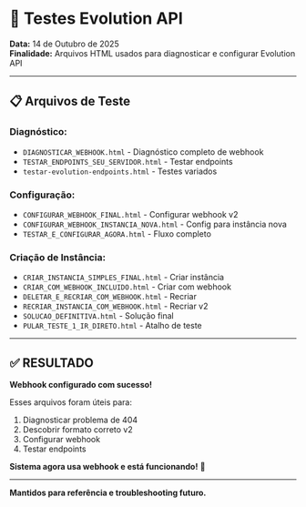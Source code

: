 # 🧪 Testes Evolution API

**Data:** 14 de Outubro de 2025  
**Finalidade:** Arquivos HTML usados para diagnosticar e configurar Evolution API

---

## 📋 Arquivos de Teste

### Diagnóstico:
- `DIAGNOSTICAR_WEBHOOK.html` - Diagnóstico completo de webhook
- `TESTAR_ENDPOINTS_SEU_SERVIDOR.html` - Testar endpoints
- `testar-evolution-endpoints.html` - Testes variados

### Configuração:
- `CONFIGURAR_WEBHOOK_FINAL.html` - Configurar webhook v2
- `CONFIGURAR_WEBHOOK_INSTANCIA_NOVA.html` - Config para instância nova
- `TESTAR_E_CONFIGURAR_AGORA.html` - Fluxo completo

### Criação de Instância:
- `CRIAR_INSTANCIA_SIMPLES_FINAL.html` - Criar instância
- `CRIAR_COM_WEBHOOK_INCLUIDO.html` - Criar com webhook
- `DELETAR_E_RECRIAR_COM_WEBHOOK.html` - Recriar
- `RECRIAR_INSTANCIA_COM_WEBHOOK.html` - Recriar v2
- `SOLUCAO_DEFINITIVA.html` - Solução final
- `PULAR_TESTE_1_IR_DIRETO.html` - Atalho de teste

---

## ✅ RESULTADO

**Webhook configurado com sucesso!**

Esses arquivos foram úteis para:
1. Diagnosticar problema de 404
2. Descobrir formato correto v2
3. Configurar webhook
4. Testar endpoints

**Sistema agora usa webhook e está funcionando!** 🎉

---

**Mantidos para referência e troubleshooting futuro.**





